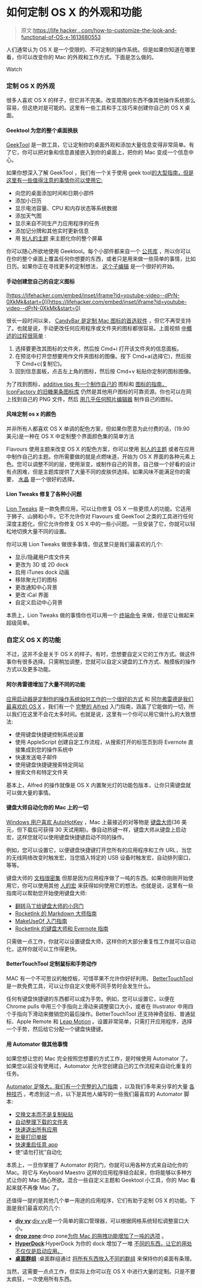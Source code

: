 # 如何定制 OS X 的外观和功能

> 原文:[https://life hacker . com/how-to-customize-the-look-and-functional-of-OS-x-1613680553](https://lifehacker.com/how-to-customize-the-look-and-functionality-of-os-x-1613680553)

人们通常认为 OS X 是一个受限的、不可定制的操作系统。但是如果你知道在哪里看，你可以改变你的 Mac 的外观和工作方式。下面是怎么做的。

Watch

### 定制 OS X 的外观

很多人喜欢 OS X 的样子，但它并不完美。改变周围的东西不像其他操作系统那么容易，但这绝对是可能的。这里有一些工具和手工技巧来创建你自己的 OS X 桌面。

#### Geektool 为您的整个桌面换肤

[GeekTool](http://projects.tynsoe.org/en/geektool/) 是一款工具，它让定制你的桌面外观和添加大量信息变得非常简单。有了它，你可以把对象和信息直接嵌入到你的桌面上，把你的 Mac 变成一个信息中心。

如果你想深入了解 GeekTool ，我们有一个关于使用 geek tool[的大型指南，但是这里有一些值得注意的事情你可以使用它:](http://lifehacker.com/build-an-attractive-informative-mac-desktop-with-geekt-5834676)

*   向您的桌面添加时间和日期小部件
*   添加小日历
*   显示电池容量、CPU 和内存状态等系统数据
*   添加天气图
*   显示来自不同生产力应用程序的任务
*   添加记分牌和其他实时更新信息
*   用 [别人的主题](http://www.macosxtips.co.uk/geeklets/collections/) 来主题化你的整个屏幕

你可以随心所欲地使用 Geektool。每个小部件都来自一个 [公共库](http://www.macosxtips.co.uk/geeklets/) ，所以你可以在你的整个桌面上覆盖任何你想要的东西，或者只是用来做一些简单的事情，比如日历。如果你正在寻找更多的定制想法， [这个子编辑](http://www.reddit.com/r/GeekTool/) 是一个很好的开始。

#### 手动创建您自己的自定义图标

 [https://lifehacker.com/embed/inset/iframe?id=youtube-video--dPrN-0XkMk&start=0](https://lifehacker.com/embed/inset/iframe?id=youtube-video--dPrN-0XkMk&start=0) 

很长一段时间以来， [CandyBar 是定制 Mac 图标的首选软件](http://www.panic.com/blog/candybar-mountain-lion-and-beyond) ，但它不再受支持了。也就是说，手动更改任何应用程序或文件夹的图标都很容易。上面视频 [中概述的过程很简单](http://lifehacker.com/how-to-customize-any-folder-or-app-icon-using-any-image-5897796) :

1.  选择要更改其图标的文件夹，然后按 Cmd+i 打开该文件夹的信息面板。
2.  在预览中打开您想要用作文件夹图标的图像。按下 Cmd+a(选择它)，然后按下 Cmd+c(复制它)。
3.  回到信息面板，点击左上角的图标，然后按 Cmd+v 粘贴你定制的图标图像。

为了找到图标，[additive tips 有一个制作自己的](http://www.addictivetips.com/mac-os/extract-modify-icons-mac/) 图标和 [图标的指南，IconFactory 的旧糖果条图标库](http://iconfactory.com/freeware) 仍然是其他用户图标的可靠资源。你也可以在网上找到自己的 PNG 文件，然后 [用几乎任何照片编辑器](http://lifehacker.com/how-to-make-ios-style-icons-for-the-desktop-5738370) 制作自己的图标。

#### 风味定制 os x 的颜色

并非所有人都喜欢 OS X 单调的配色方案，但如果你愿意为此付费的话，(19.90 美元)是一种在 OS X 中定制整个界面颜色集的简单方法

Flavours 使用主题来改变 OS X 的配色方案，你可以使用 [别人的主题](http://store.interacto.net/flavours/) 或者在应用中制作自己的主题。你所需要做的就是点燃味道，开始为 OS X 界面的各种元素上色。您可以调整不同的层，使用渐变，或制作自己的背景。自己做一个好看的设计有点困难，但是主题库提供了大量不同的皮肤供选择。如果风味不能满足你的需要， [水晶](http://www.marsthemes.com/crystalclear/index.html) 是一个很好的选择。

#### Lion Tweaks 修复了各种小问题

[Lion Tweaks](http://tweaksapp.com/) 是一款免费应用，可以让你修复 OS X 一些更烦人的功能。它适用于狮子、山狮和小牛。它不允许你对 Flavours 或 GeekTool 之类的工具进行任何深度主题化，但它允许你修复 OS X 中的一些小问题。一旦安装了它，你就可以轻松地切换大量不同的设置。

你可以用 Lion Tweaks 做很多事情，但这里只是我们最喜欢的几个:

*   显示/隐藏用户库文件夹
*   更改为 3D 或 2D dock
*   启用 iTunes dock 动画
*   移除聚光灯的图标
*   更改通知中心背景
*   更改 iCal 界面
*   自定义启动中心背景

本质上，Lion Tweaks 做的事情你也可以用一个 [终端命令](http://lifehacker.com/the-best-hidden-settings-you-can-unlock-with-os-xs-ter-1476627111) 来做，但是它让做起来超级简单。

### 自定义 OS X 的功能

不过，这并不全是关于 OS X 的样子。有时，您想要自定义它的工作方式。做这件事你有很多选择。只需稍加调整，您就可以自定义键盘的工作方式、触摸板的操作方式以及更多功能。

#### 阿尔弗雷德增加了大量不同的功能

[应用启动器是定制你的操作系统如何工作的一个很好的方式](http://lifehacker.com/why-you-should-be-using-an-app-launcher-and-how-to-mak-5963597) 和 [阿尔弗雷德是我们最喜欢的 OS X](http://lifehacker.com/the-best-app-launcher-for-mac-5835412) 。我们有一个 [完整的 Alfred](http://lifehacker.com/a-beginners-guide-to-mouseless-computing-with-alfred-1596198655) 入门指南，涵盖了它能做的一切，所以我们在这里不会花太多时间。也就是说，这里有一个你可以用它做什么的大致想法:

*   使用键盘快捷键控制系统设置
*   使用 AppleScript 创建自定工作流程，从搜索打开的标签页到将 Evernote 直接集成到您的操作系统中
*   快速发送电子邮件
*   使用键盘快捷键搜索特定网站
*   搜索文件和特定文件夹

基本上，Alfred 的操作就像是 OS X 内置聚光灯的功能包版本，让你只需键盘就可以做大量的事情。

#### 键盘大师自动化你的 Mac 上的一切

[Windows 用户喜欢 AutoHotKey](http://lifehacker.com/turn-any-action-into-a-keyboard-shortcut-a-beginners-g-316589) ，Mac 上最接近的对等物是 [键盘大师](http://www.keyboardmaestro.com/main/)(36 美元，但下载后可获得 30 天试用期)。像自动热键一样，键盘大师从键盘上启动宏，这样您就可以使用键盘快捷键启动不同的操作。

例如，您可以设置它，以便键盘快捷键打开您所有的应用程序和工作 URL，当您的无线网络改变时触发宏，当您插入特定的 USB 设备时触发宏，自动排列窗口，等等。

键盘大师的 [文档很密集](http://www.keyboardmaestro.com/documentation/6/overview.html) 但那是因为应用程序做了一吨的东西。如果你刚刚开始使用它，你可以使用其他 [人的宏](http://www.keyboardmaestro.com/main/macro-library) 来获得如何使用它的想法。也就是说，这里有一些指南可以帮助您开始使用键盘大师:

*   [翻转马丁给键盘大师的小窍门](http://rocketink.net/2013/01/markdown-maestro-guide.html)
*   [RocketInk 的 Markdown 大师指南](http://rocketink.net/2013/01/markdown-maestro-guide.html)
*   [MakeUseOf 入门指南](http://www.makeuseof.com/tag/automate-everything-on-your-mac-with-keyboard-maestro-mac/)
*   [RocketInk 的键盘大师和 Evernote 指南](http://rocketink.net/2013/12/evernote-filing-suite.html)

只需做一点工作，你就可以设置键盘大师，这样你的大部分重复性工作就可以自动化，这样你就可以工作得更快。

#### BetterTouchTool 定制鼠标和手势动作

MAC 有一个不可思议的触控板，可惜苹果不允许你好好利用。 [BetterTouchTool](http://www.boastr.net/) 是一款免费工具，可以让你自定义使用不同手势时会发生什么。

任何有键盘快捷键的东西都可以成为手势。例如，您可以设置它，以便在 Chrome pulls 中用三个手指向上滑动来调整窗口大小，或者在 Illustrator 中用四个手指向下滑动来撤销您的最后操作。BetterTouchTool 还支持神奇鼠标、普通鼠标、Apple Remote 和 [Leap Motion](https://www.leapmotion.com/) 。设置非常简单，只需打开应用程序，选择一个手势，然后给它分配一个键盘快捷键。

#### 用 Automator 做其他事情

如果您想让您的 Mac 完全按照您想要的方式工作，是时候使用 Automator 了。如果您以前没有使用过，Automator 允许您创建自己的工作流程来自动化重复的任务。

[Automator 足够大，我们有一个完整的入门指南](http://lifehacker.com/automate-just-about-anything-on-your-mac-no-coding-req-5668648) ，以及我们多年来分享的大量 [各种技巧](http://lifehacker.com/tag/automator) 。考虑到这一点，以下是其他人编写的一些我们最喜欢的 Automator 脚本:

*   [交换文本而不是复制粘贴](http://lifehacker.com/this-workflow-swaps-out-text-instead-of-copy-or-pasting-1497986534)
*   [自动整理下载的文件夹](http://lifehacker.com/automatically-organize-downloaded-files-on-your-mac-wit-1215187171)
*   [快速退出所有应用](http://lifehacker.com/quickly-quit-all-running-mac-applications-with-this-aut-5991690)
*   [批量打印单据](http://lifehacker.com/print-documents-in-batches-with-automator-5120213)
*   [快速重启任意 app](http://lifehacker.com/quickly-restart-any-program-272873)
*   使“请勿打扰”自动化

本质上，一旦你掌握了 Automator 的窍门，你就可以用各种方式来自动化你的 Mac。将它与 Keyboard Maestro 这样的应用程序结合起来，你将能够以多种方式让你的 Mac 随心所欲。混合一些自定义主题和 Geektool 小工具，你的 Mac 看起来就不再像 Mac 了。

还值得一提的是其他几个单一用途的应用程序，它们有助于定制 OS X 的功能。下面是我们最喜欢的几个:

*   [**div vy**](https://itunes.apple.com/us/app/divvy-window-manager/id413857545?mt=12):[div vy](http://lifehacker.com/divvy-splits-your-screen-into-portions-for-smart-window-5541634)是一个简单的窗口管理器，可以根据网格系统轻松调整窗口大小。
*   [**drop zone**](https://aptonic.com/dropzone3/):drop zone[为你 Mac 的拖拽功能增加了一吨的选项](http://lifehacker.com/how-to-boost-your-macs-drag-and-drop-productivity-with-5891836) 。
*   [**HyperDock**](http://hyperdock.bahoom.com/):HyperDock 为你的 dock 增加了一堆 [不同的东西，让它的用处不仅仅是启动应用。](http://lifehacker.com/hyperdock-brings-window-previews-other-dock-enhancemen-5649024)
*   [**桌面群组**](http://go.redirectingat.com/?id=33330X911647&site=lifehacker.com&xs=1&isjs=1&url=https%3A%2F%2Fitunes.apple.com%2Fus%2Fapp%2Fdesktop-groups%2Fid542912361%3Fmt%3D12&xguid=e91dddc793f95cad9cab246359d4ea05&xcreo=0&xed=0&sref=http%3A%2F%2Flifehacker.com%2F5951971%2Fdesktop-groups-organizes-your-desktop-into-categorized-sections&pref=http%3A%2F%2Flifehacker.com%2Ftop-10-ways-to-customize-your-desktop-1465184659&xtz=420&abp=1) :桌面群组通过 [将所有东西放入不同的群组](http://lifehacker.com/desktop-groups-organizes-your-desktop-into-categorized-5951971) 来保持你的桌面有条理。

当然，这需要一点点工作，但实际上你可以在 OS X 中进行大量的定制。只是不要太疯狂，一次使用所有东西。